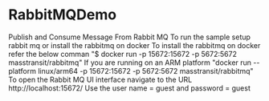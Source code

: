 # RabbitMQDemo
Publish and Consume Message From Rabbit MQ
To run the sample setup rabbit mq or install the rabbitmq on docker
To install the rabbitmq on docker refer the below comman "$ docker run -p 15672:15672 -p 5672:5672 masstransit/rabbitmq"
If you are running on an ARM platform "docker run --platform linux/arm64 -p 15672:15672 -p 5672:5672 masstransit/rabbitmq"
To open the Rabbit MQ UI interface navigate to the URL http://localhost:15672/ 
Use the user name = guest and password = guest
